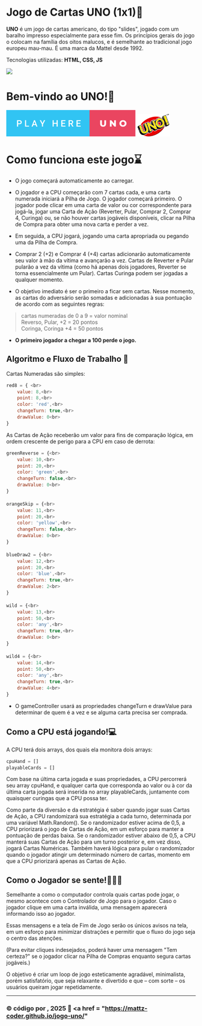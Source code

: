 # Jogo de Cartas UNO (1x1):flower_playing_cards:
**UNO** é um jogo de cartas americano, do tipo "slides", jogado com um baralho impresso especialmente para esse fim. Os princípios gerais do jogo o colocam na família dos oitos malucos, e é semelhante ao tradicional jogo europeu mau-mau. É uma marca da Mattel desde 1992.

Tecnologias utilizadas: **HTML, CSS, JS**

<img src="head.png">

# Bem-vindo ao UNO!:peanuts:
[![forthebadge play-here-uno](play-here-uno.svg)](https://abhisheks008.github.io/UNO/) <img src="https://github.com/abhisheks008/UNO/blob/main/images/uno!.png" height="60px">

# Como funciona este jogo:hourglass:

- O jogo começará automaticamente ao carregar.

- O jogador e a CPU começarão com 7 cartas cada, e uma carta numerada iniciará a Pilha de Jogo. O jogador começará primeiro. O jogador pode clicar em uma carta de valor ou cor correspondente para jogá-la, jogar uma Carta de Ação (Reverter, Pular, Comprar 2, Comprar 4, Curinga) ou, se não houver cartas jogáveis ​​disponíveis, clicar na Pilha de Compra para obter uma nova carta e perder a vez.

- Em seguida, a CPU jogará, jogando uma carta apropriada ou pegando uma da Pilha de Compra.

- Comprar 2 (+2) e Comprar 4 (+4) cartas adicionarão automaticamente seu valor à mão da vítima e avançarão a vez. Cartas de Reverter e Pular pularão a vez da vítima (como há apenas dois jogadores, Reverter se torna essencialmente um Pular). Cartas Curinga podem ser jogadas a qualquer momento.

- O objetivo imediato é ser o primeiro a ficar sem cartas. Nesse momento, as cartas do adversário serão somadas e adicionadas à sua pontuação de acordo com as seguintes regras:
>cartas numeradas de 0 a 9 = valor nominal</br>
>Reverso, Pular, +2 = 20 pontos</br>
>Coringa, Coringa +4 = 50 pontos

- **O primeiro jogador a chegar a 100 perde o jogo.**

## Algoritmo e Fluxo de Trabalho :abacus:

Cartas Numeradas são simples:
```js
red8 = { <br>
    value: 8,<br>
    point: 8,<br>
    color: 'red',<br>
    changeTurn: true,<br>
    drawValue: 0<br>
}
```

As Cartas de Ação receberão um valor para fins de comparação lógica, em ordem crescente de perigo para a CPU em caso de derrota:
```js
greenReverse = {<br>
    value: 10,<br>
    point: 20,<br>
    color: 'green',<br>
    changeTurn: false,<br>
    drawValue: 0<br>
}

orangeSkip = {<br>
    value: 11,<br>
    point: 20,<br>
    color: 'yellow',<br>
    changeTurn: false,<br>
    drawValue: 0<br>
}

blueDraw2 = {<br>
    value: 12,<br>
    point: 20,<br>
    color: 'blue',<br>
    changeTurn: true,<br>
    drawValue: 2<br>
}

wild = {<br>
    value: 13,<br>
    point: 50,<br>
    color: 'any',<br>
    changeTurn: true,<br>
    drawValue: 0<br>
}

wild4 = {<br>
    value: 14,<br>
    point: 50,<br>
    color: 'any',<br>
    changeTurn: true,<br>
    drawValue: 4<br>
}
```
- O gameController usará as propriedades changeTurn e drawValue para determinar de quem é a vez e se alguma carta precisa ser comprada.

## Como a CPU está jogando!:computer:
A CPU terá dois arrays, dos quais ela monitora dois arrays:
```js
cpuHand = []
playableCards = []
```

Com base na última carta jogada e suas propriedades, a CPU percorrerá seu array cpuHand, e qualquer carta que corresponda ao valor ou à cor da última carta jogada será inserida no array playableCards, juntamente com quaisquer curingas que a CPU possa ter.

Como parte da diversão e da estratégia é saber quando jogar suas Cartas de Ação, a CPU randomizará sua estratégia a cada turno, determinada por uma variável Math.Random(). Se o randomizador estiver acima de 0,5, a CPU priorizará o jogo de Cartas de Ação, em um esforço para manter a pontuação de perdas baixa. Se o randomizador estiver abaixo de 0,5, a CPU manterá suas Cartas de Ação para um turno posterior e, em vez disso, jogará Cartas Numéricas. Também haverá lógica para pular o randomizador quando o jogador atingir um determinado número de cartas, momento em que a CPU priorizará apenas as Cartas de Ação.

## Como o Jogador se sente!:red_haired_woman::man:
Semelhante a como o computador controla quais cartas pode jogar, o mesmo acontece com o Controlador de Jogo para o jogador. Caso o jogador clique em uma carta inválida, uma mensagem aparecerá informando isso ao jogador.

Essas mensagens e a tela de Fim de Jogo serão os únicos avisos na tela, em um esforço para minimizar distrações e permitir que o fluxo do jogo seja o centro das atenções.

(Para evitar cliques indesejados, poderá haver uma mensagem "Tem certeza?" se o jogador clicar na Pilha de Compras enquanto segura cartas jogáveis.)

O objetivo é criar um loop de jogo esteticamente agradável, minimalista, porém satisfatório, que seja relaxante e divertido e que – com sorte – os usuários queiram jogar repetidamente.

---------------------------------------------

### ©️ código por , 2025 :link: <a href = "https://mattz-coder.github.io/jogo-uno/" </a>

